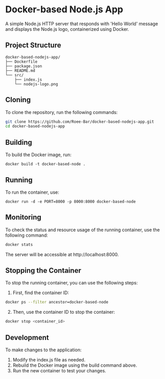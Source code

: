 # Docker-based Node.js App

A simple Node.js HTTP server that responds with 'Hello World' message and displays the Node.js logo, containerized using Docker.
## Project Structure
```
docker-based-nodejs-app/
├── Dockerfile
├── package.json
├── README.md
└── src/
    ├── index.js
    └── nodejs-logo.png
```
## Cloning
To clone the repository, run the following commands:

```bash
git clone https://github.com/Roee-Bar/docker-based-nodejs-app.git
cd docker-based-nodejs-app
```
## Building
To build the Docker image, run:
```
docker build -t docker-based-node .
```
## Running
To run the container, use:
```
docker run -d -e PORT=8000 -p 8000:8000 docker-based-node
```
## Monitoring
To check the status and resource usage of the running container, use the following command:

```bash
docker stats
```
The server will be accessible at http://localhost:8000.
## Stopping the Container
To stop the running container, you can use the following steps:

1. First, find the container ID:
```bash
docker ps --filter ancestor=docker-based-node
```
2. Then, use the container ID to stop the container:
```bash
docker stop <container_id>
```
## Development
To make changes to the application:

1. Modify the index.js file as needed.
2. Rebuild the Docker image using the build command above.
3. Run the new container to test your changes.
